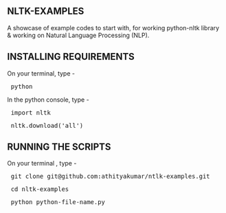 NLTK-EXAMPLES
-------------

A showcase of example codes to start with, for working python-nltk library &amp; working on Natural Language Processing (NLP).

INSTALLING REQUIREMENTS
-----------------------
On your terminal, type -
<pre> python </pre>
In the python console, type -
<pre> import nltk </pre>
<pre> nltk.download('all') </pre>

RUNNING THE SCRIPTS
-------------------
On your terminal , type -
<pre> git clone git@github.com:athityakumar/ntlk-examples.git</pre>
<pre> cd nltk-examples </pre>
<pre> python python-file-name.py </pre> 